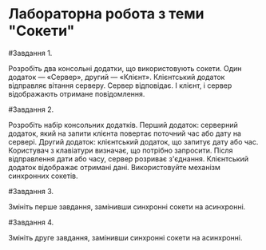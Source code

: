 # Лабораторна робота з теми "Сокети"

#Завдання 1.

Розробіть два консольні додатки, що використовують сокети. Один додаток — «Сервер», другий — «Клієнт». Клієнтський додаток відправляє вітання серверу. Сервер відповідає. І клієнт, і сервер відображають отримане повідомлення.

#Завдання 2.

Розробіть набір консольних додатків. Перший додаток: серверний додаток, який на запити клієнта повертає поточний час або дату на сервері. Другий додаток: клієнтський додаток, що запитує дату або час. Користувач з клавіатури визначає, що потрібно запросити. Після відправлення дати або часу, сервер розриває з'єднання. Клієнтський додаток відображає отримані дані. Використовуйте механізм синхронних сокетів.

#Завдання 3.

Змініть перше завдання, замінивши синхронні сокети на асинхронні.

#Завдання 4.

Змініть друге завдання, замінивши синхронні сокети на асинхронні.
